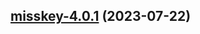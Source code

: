 

## [misskey-4.0.1](https://github.com/truecharts/charts/compare/misskey-4.0.0...misskey-4.0.1) (2023-07-22)

